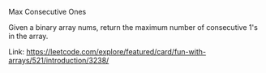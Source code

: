 Max Consecutive Ones

Given a binary array nums, return the maximum number of consecutive 1's in the array.

Link:
https://leetcode.com/explore/featured/card/fun-with-arrays/521/introduction/3238/